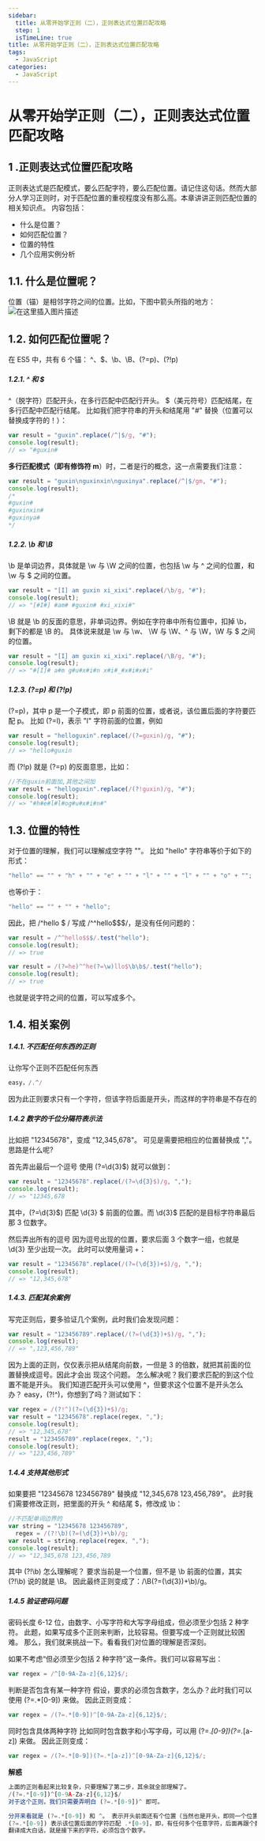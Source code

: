 ```yaml
---
sidebar:
  title: 从零开始学正则（二），正则表达式位置匹配攻略
  step: 1
  isTimeLine: true
title: 从零开始学正则（二），正则表达式位置匹配攻略
tags:
  - JavaScript
categories:
  - JavaScript
---
```


# 从零开始学正则（二），正则表达式位置匹配攻略

## 1 .正则表达式位置匹配攻略

正则表达式是匹配模式，要么匹配字符，要么匹配位置。请记住这句话。然而大部分人学习正则时，对于匹配位置的重视程度没有那么高。本章讲讲正则匹配位置的相关知识点。
内容包括：

- 什么是位置？
- 如何匹配位置？
- 位置的特性
- 几个应用实例分析

## 1.1. 什么是位置呢？

位置（锚）是相邻字符之间的位置。比如，下图中箭头所指的地方：
![在这里插入图片描述](./assets/20201223173433490.png)

## 1.2. 如何匹配位置呢？

在 ES5 中，共有 6 个锚： ^、$、\b、\B、(?=p)、(?!p)

##### 1.2.1. ^ 和 $

^（脱字符）匹配开头，在多行匹配中匹配行开头。
$（美元符号）匹配结尾，在多行匹配中匹配行结尾。
比如我们把字符串的开头和结尾用 "#" 替换（位置可以替换成字符的！）：

```javascript
var result = "guxin".replace(/^|$/g, "#");
console.log(result);
// => "#guxin#
```

**多行匹配模式（即有修饰符 m**）时，二者是行的概念，这一点需要我们注意：

```javascript
var result = "guxin\nguxinxin\nguxinya".replace(/^|$/gm, "#");
console.log(result);
/*
#guxin#
#guxinxin#
#guxinya#
*/
```

##### 1.2.2. \b 和 \B

\b 是单词边界，具体就是 \w 与 \W 之间的位置，也包括 \w 与 ^ 之间的位置，和 \w 与 $ 之间的位置。

```javascript
var result = "[I] am guxin xi_xixi".replace(/\b/g, "#");
console.log(result);
// => "[#I#] #am# #guxin# #xi_xixi#"
```

\B 就是 \b 的反面的意思，非单词边界。例如在字符串中所有位置中，扣掉 \b，剩下的都是 \B 的。
具体说来就是 \w 与 \w、 \W 与 \W、^ 与 \W，\W 与 $ 之间的位置。

```javascript
var result = "[I] am guxin xi_xixi".replace(/\B/g, "#");
console.log(result);
// => "#[I]# a#m g#u#x#i#n x#i#_#x#i#x#i"
```

##### 1.2.3. (?=p) 和 (?!p)

(?=p)，其中 p 是一个子模式，即 p 前面的位置，或者说，该位置后面的字符要匹配 p。
比如 (?=l)，表示 "l" 字符前面的位置，例如

```javascript
var result = "helloguxin".replace(/(?=guxin)/g, "#");
console.log(result);
// => "hello#guxin
```

而 (?!p) 就是 (?=p) 的反面意思，比如：

```javascript
//不在guxin前面加,其他之间加
var result = "helloguxin".replace(/(?!guxin)/g, "#");
console.log(result);
// => "#h#e#l#l#og#u#x#i#n#"
```

## 1.3. 位置的特性

对于位置的理解，我们可以理解成空字符 ""。
比如 "hello" 字符串等价于如下的形式：

```javascript
"hello" == "" + "h" + "" + "e" + "" + "l" + "" + "l" + "" + "o" + "";
```

也等价于：

```javascript
"hello" == "" + "" + "hello";
```

因此，把 /^hello $ / 写成 /^^hello$$$/，是没有任何问题的：

```javascript
var result = /^^hello$$$/.test("hello");
console.log(result);
// => true
```

```javascript
var result = /(?=he)^^he(?=\w)llo$\b\b$/.test("hello");
console.log(result);
// => true
```

也就是说字符之间的位置，可以写成多个。

## 1.4. 相关案例

##### 1.4.1. 不匹配任何东西的正则

让你写个正则不匹配任何东西

```javascript
easy，/.^/
```

因为此正则要求只有一个字符，但该字符后面是开头，而这样的字符串是不存在的

##### 1.4.2 数字的千位分隔符表示法

比如把 "12345678"，变成 "12,345,678"。
可见是需要把相应的位置替换成 ","。
思路是什么呢?

首先弄出最后一个逗号
使用 (?=\d{3}$) 就可以做到：

```javascript
var result = "12345678".replace(/(?=\d{3}$)/g, ",");
console.log(result);
// => "12345,678
```

其中，(?=\d{3}$) 匹配 \d{3} $ 前面的位置。而 \d{3}$ 匹配的是目标字符串最后那 3 位数字。

然后弄出所有的逗号
因为逗号出现的位置，要求后面 3 个数字一组，也就是 \d{3} 至少出现一次。
此时可以使用量词 +：

```javascript
var result = "12345678".replace(/(?=(\d{3})+$)/g, ",");
console.log(result);
// => "12,345,678"
```

##### 1.4.3. 匹配其余案例

写完正则后，要多验证几个案例，此时我们会发现问题：

```javascript
var result = "123456789".replace(/(?=(\d{3})+$)/g, ",");
console.log(result);
// => ",123,456,789"
```

因为上面的正则，仅仅表示把从结尾向前数，一但是 3 的倍数，就把其前面的位置替换成逗号。因此才会出
现这个问题。
怎么解决呢？我们要求匹配的到这个位置不能是开头。 我们知道匹配开头可以使用 ^，但要求这个位置不是开头怎么办？
easy，(?!^)，你想到了吗？测试如下：

```javascript
var regex = /(?!^)(?=(\d{3})+$)/g;
var result = "12345678".replace(regex, ",");
console.log(result);
// => "12,345,678"
result = "123456789".replace(regex, ",");
console.log(result);
// => "123,456,789"
```

##### 1.4.4 支持其他形式

如果要把 "12345678 123456789" 替换成 "12,345,678 123,456,789"。
此时我们需要修改正则，把里面的开头 ^ 和结尾 $，修改成 \b：

```javascript
//不匹配单词边界的
var string = "12345678 123456789",
  regex = /(?!\b)(?=(\d{3})+\b)/g;
var result = string.replace(regex, ",");
console.log(result);
// => "12,345,678 123,456,789
```

其中 (?!\b) 怎么理解呢？
要求当前是一个位置，但不是 \b 前面的位置，其实 (?!\b) 说的就是 \B。 因此最终正则变成了：/\B(?=(\d{3})+\b)/g。

##### 1.4.5 验证密码问题

密码长度 6-12 位，由数字、小写字符和大写字母组成，但必须至少包括 2 种字符。
此题，如果写成多个正则来判断，比较容易。但要写成一个正则就比较困难。 那么，我们就来挑战一下。看看我们对位置的理解是否深刻。

如果不考虑“但必须至少包括 2 种字符”这一条件。我们可以容易写出：

```javascript
var regex = /^[0-9A-Za-z]{6,12}$/;
```

判断是否包含有某一种字符
假设，要求的必须包含数字，怎么办？此时我们可以使用 (?=.\*[0-9]) 来做。 因此正则变成：

```javascript
var regex = /(?=.*[0-9])^[0-9A-Za-z]{6,12}$/;
```

同时包含具体两种字符
比如同时包含数字和小写字母，可以用 (?=._[0-9])(?=._[a-z]) 来做。 因此正则变成：

```javascript
var regex = /(?=.*[0-9])(?=.*[a-z])^[0-9A-Za-z]{6,12}$/;
```

**解惑**

```javascript
上面的正则看起来比较复杂，只要理解了第二步，其余就全部理解了。
/(?=.*[0-9])^[0-9A-Za-z]{6,12}$/
对于这个正则，我们只需要弄明白 (?=.*[0-9])^ 即可。

分开来看就是 (?=.*[0-9]) 和 ^。 表示开头前面还有个位置（当然也是开头，即同一个位置，想想之前的空字符类比）。
(?=.*[0-9]) 表示该位置后面的字符匹配 .*[0-9]，即，有任何多个任意字符，后面再跟个数字。
翻译成大白话，就是接下来的字符，必须包含个数字。
```